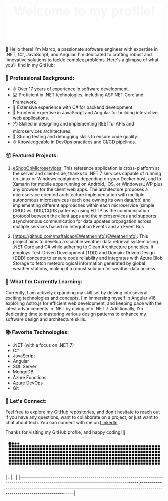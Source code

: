 ![](assets/Bottom_up.svg)

👋 Hello there! I'm Marco, a passionate software engineer with expertise in .NET, C#, JavaScript, and Angular. I'm dedicated to crafting robust and innovative solutions to tackle complex problems. Here's a glimpse of what you'll find in my GitHub:

### 💼 Professional Background:

- 🌐 Over 17 years of experience in software development.
- 💻 Proficient in .NET technologies, including ASP.NET Core and Framework.
- 🚀 Extensive experience with C# for backend development.
- 🌟 Frontend expertise in JavaScript and Angular for building interactive web applications.
- 📦 Skilled in designing and implementing RESTful APIs and microservices architectures.
- 🧪 Strong testing and debugging skills to ensure code quality.
- 🌐 Knowledgeable in DevOps practices and CI/CD pipelines.

### 📦 Featured Projects:

1. [eShopOnMicroservices](https://github.com/maffalcao/eShopOnMicroservices): This reference application is cross-platform at the server and client-side, thanks to .NET 7 services capable of running on Linux or Windows containers depending on your Docker host, and to Xamarin for mobile apps running on Android, iOS, or Windows/UWP plus any browser for the client web apps. The architecture proposes a microservice oriented architecture implementation with multiple autonomous microservices (each one owning its own data/db) and implementing different approaches within each microservice (simple CRUD vs. DDD/CQRS patterns) using HTTP as the communication protocol between the client apps and the microservices and supports asynchronous communication for data updates propagation across multiple services based on Integration Events and an Event Bus

2. [https://github.com/maffalcao/EWeatherInfo](EWeatherInfo): This project aims to develop a scalable weather data retrieval system using .NET Core and C# while adhering to Clean Architecture principles. It employs Test-Driven Development (TDD) and Domain-Driven Design (DDD) concepts to ensure code reliability and integrates with Azure Blob Storage to fetch meteorological information generated by global weather stations, making it a robust solution for weather data access.

### 🌱 What I'm Currently Learning:

Currently, I am actively expanding my skill set by delving into several exciting technologies and concepts. I'm immersing myself in Angular v16, exploring Astro.js for efficient web development, and keeping pace with the latest advancements in .NET by diving into .NET 7. Additionally, I'm dedicating time to mastering various design patterns to enhance my software design and architecture skills.

### 📚 Favorite Technologies:

- .NET (with a focus on .NET 7)
- C#
- JavaScript
- Angular
- SQL Server
- MongoDB
- Azure Functions
- Azure DevOps
- Git

### 🤝 Let's Connect:

Feel free to explore my GitHub repositories, and don't hesitate to reach out if you have any questions, want to collaborate on a project, or just want to chat about tech. You can connect with me on [LinkedIn](https://www.linkedin.com/in/maffalcao/) .

Thanks for visiting my GitHub profile, and happy coding! 🚀

<!-- [![BEPb's github activity graph](https://github-readme-activity-graph.cyclic.app/graph?username=BEPb&theme=github-compact)](https://github.com/BEPb/github-readme-activity-graph) -->

![BEPb's github activity graph](https://raw.githubusercontent.com/BEPb/BEPb/output/github-contribution-grid-snake.svg)
| . | . |
|-----------------------------------------------------------------------------------------------------------------------------------------|---------------------------------------------------------------------------------------------------------------------------|
